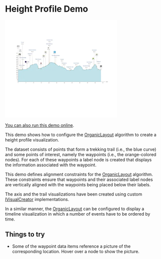 <!--
 //////////////////////////////////////////////////////////////////////////////
 // @license
 // This file is part of yFiles for HTML.
 // Use is subject to license terms.
 //
 // Copyright (c) by yWorks GmbH, Vor dem Kreuzberg 28,
 // 72070 Tuebingen, Germany. All rights reserved.
 //
 //////////////////////////////////////////////////////////////////////////////
-->
# Height Profile Demo

<img src="../../../doc/demo-thumbnails/height-profile.webp" alt="demo-thumbnail" height="320"/>

[You can also run this demo online](https://www.yworks.com/demos/layout/height-profile/).

This demo shows how to configure the [OrganicLayout](https://docs.yworks.com/yfileshtml/#/api/OrganicLayout) algorithm to create a height profile visualization.

The dataset consists of points that form a trekking trail (i.e., the blue curve) and some points of interest, namely the waypoints (i.e., the orange-colored nodes). For each of these waypoints a label node is created that displays the information associated with the waypoint.

This demo defines alignment constraints for the [OrganicLayout](https://docs.yworks.com/yfileshtml/#/api/OrganicLayout) algorithm. These constraints ensure that waypoints and their associated label nodes are vertically aligned with the waypoints being placed below their labels.

The axis and the trail visualizations have been created using custom [IVisualCreator](https://docs.yworks.com/yfileshtml/#/api/IVisualCreator) implementations.

In a similar manner, the [OrganicLayout](https://docs.yworks.com/yfileshtml/#/api/OrganicLayout) can be configured to display a timeline visualization in which a number of events have to be ordered by time.

## Things to try

- Some of the waypoint data items reference a picture of the corresponding location. Hover over a node to show the picture.
